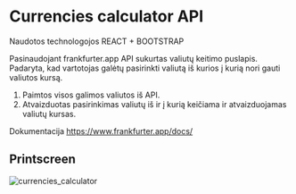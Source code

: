 # Currencies calculator API

Naudotos technologojos REACT + BOOTSTRAP

Pasinaudojant frankfurter.app API sukurtas valiutų keitimo puslapis. Padaryta, kad vartotojas galėtų pasirinkti valiutą iš kurios į kurią nori gauti valiutos kursą.
1. Paimtos visos galimos valiutos iš API.
2. Atvaizduotas  pasirinkimas valiutų iš ir į kurią keičiama ir atvaizduojamas valiutų kursas.

Dokumentacija
https://www.frankfurter.app/docs/ 


## Printscreen

![currencies_calculator](https://user-images.githubusercontent.com/117721797/214685575-f3cd103a-72a0-4b1f-8265-6b4b4fa13c55.jpg)









